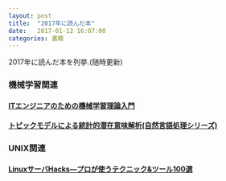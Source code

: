 ```yaml
---
layout: post
title:  "2017年に読んだ本"
date:   2017-01-12 16:07:00
categories: 書籍
---
```


2017年に読んだ本を列挙.(随時更新)

### 機械学習関連

#### [ITエンジニアのための機械学習理論入門](https://www.amazon.co.jp/dp/B016Q22IX2/ref=dp-kindle-redirect?_encoding=UTF8&btkr=1)

#### [トピックモデルによる統計的潜在意味解析(自然言語処理シリーズ)](https://www.amazon.co.jp/%E3%83%88%E3%83%94%E3%83%83%E3%82%AF%E3%83%A2%E3%83%87%E3%83%AB%E3%81%AB%E3%82%88%E3%82%8B%E7%B5%B1%E8%A8%88%E7%9A%84%E6%BD%9C%E5%9C%A8%E6%84%8F%E5%91%B3%E8%A7%A3%E6%9E%90-%E8%87%AA%E7%84%B6%E8%A8%80%E8%AA%9E%E5%87%A6%E7%90%86%E3%82%B7%E3%83%AA%E3%83%BC%E3%82%BA-%E4%BD%90%E8%97%A4%E4%B8%80%E8%AA%A0/dp/4339027588)

### UNIX関連

#### [LinuxサーバHacks―プロが使うテクニック&ツール100選](https://www.amazon.co.jp/Linux%E3%82%B5%E3%83%BC%E3%83%90Hacks%E2%80%95%E3%83%97%E3%83%AD%E3%81%8C%E4%BD%BF%E3%81%86%E3%83%86%E3%82%AF%E3%83%8B%E3%83%83%E3%82%AF-%E3%83%84%E3%83%BC%E3%83%AB100%E9%81%B8-%E3%83%AD%E3%83%96-%E3%83%95%E3%83%AA%E3%83%83%E3%82%B1%E3%83%B3%E3%82%AC%E3%83%BC/dp/487311151X)
